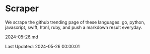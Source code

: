 # Scraper

We scrape the github trending page of these languages: go, python, javascript, swift, html, ruby, and push a markdown result everyday.

[2024-05-26.md](https://github.com/henson/Scraper/blob/master/2024-05-26.md)

Last Updated: 2024-05-26 00:00:01